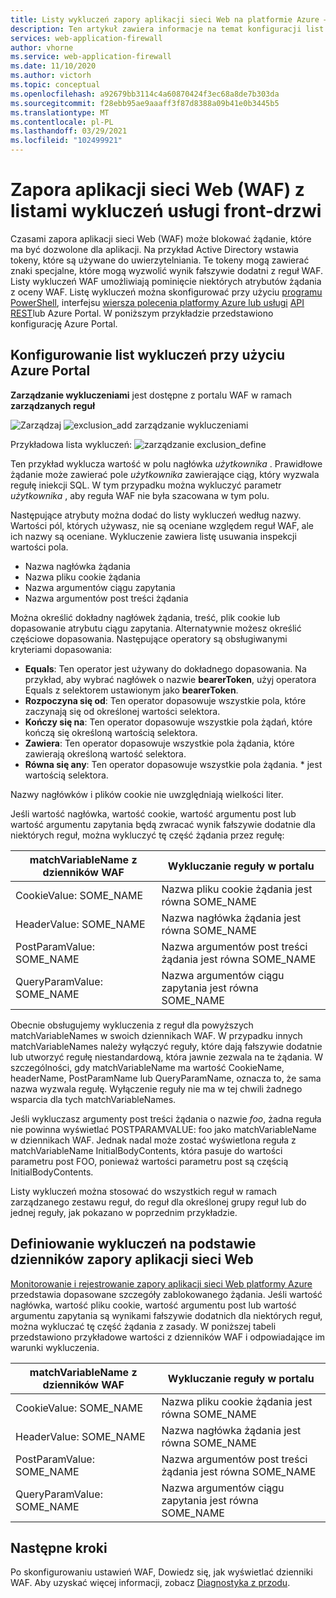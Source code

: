 ```yaml
---
title: Listy wykluczeń zapory aplikacji sieci Web na platformie Azure — Azure Portal
description: Ten artykuł zawiera informacje na temat konfiguracji list wykluczeń na platformie Azure z systemem Azure Portal.
services: web-application-firewall
author: vhorne
ms.service: web-application-firewall
ms.date: 11/10/2020
ms.author: victorh
ms.topic: conceptual
ms.openlocfilehash: a92679bb3114c4a60870424f3ec68a8de7b303da
ms.sourcegitcommit: f28ebb95ae9aaaff3f87d8388a09b41e0b3445b5
ms.translationtype: MT
ms.contentlocale: pl-PL
ms.lasthandoff: 03/29/2021
ms.locfileid: "102499921"
---
```

# <a name="web-application-firewall-waf-with-front-door-service-exclusion-lists"></a>Zapora aplikacji sieci Web (WAF) z listami wykluczeń usługi front-drzwi 

Czasami zapora aplikacji sieci Web (WAF) może blokować żądanie, które ma być dozwolone dla aplikacji. Na przykład Active Directory wstawia tokeny, które są używane do uwierzytelniania. Te tokeny mogą zawierać znaki specjalne, które mogą wyzwolić wynik fałszywie dodatni z reguł WAF. Listy wykluczeń WAF umożliwiają pominięcie niektórych atrybutów żądania z oceny WAF.  Listę wykluczeń można skonfigurować przy użyciu  [programu PowerShell](/powershell/module/az.frontdoor/New-AzFrontDoorWafManagedRuleExclusionObject), interfejsu [wiersza polecenia platformy Azure lub usługi](/cli/azure/ext/front-door/network/front-door/waf-policy/managed-rules/exclusion#ext-front-door-az-network-front-door-waf-policy-managed-rules-exclusion-add) [API REST](/rest/api/frontdoorservice/webapplicationfirewall/policies/createorupdate)lub Azure Portal. W poniższym przykładzie przedstawiono konfigurację Azure Portal. 
## <a name="configure-exclusion-lists-using-the-azure-portal"></a>Konfigurowanie list wykluczeń przy użyciu Azure Portal
**Zarządzanie wykluczeniami** jest dostępne z portalu WAF w ramach **zarządzanych reguł**

![Zarządzaj ](../media/waf-front-door-exclusion/exclusion1.png)
 ![ exclusion_add zarządzanie wykluczeniami](../media/waf-front-door-exclusion/exclusion2.png)

 Przykładowa lista wykluczeń: ![ zarządzanie exclusion_define](../media/waf-front-door-exclusion/exclusion3.png)

Ten przykład wyklucza wartość w polu nagłówka *użytkownika* . Prawidłowe żądanie może zawierać pole *użytkownika* zawierające ciąg, który wyzwala regułę iniekcji SQL. W tym przypadku można wykluczyć parametr *użytkownika* , aby reguła WAF nie była szacowana w tym polu.

Następujące atrybuty można dodać do listy wykluczeń według nazwy. Wartości pól, których używasz, nie są oceniane względem reguł WAF, ale ich nazwy są oceniane. Wykluczenie zawiera listę usuwania inspekcji wartości pola.

* Nazwa nagłówka żądania
* Nazwa pliku cookie żądania
* Nazwa argumentów ciągu zapytania
* Nazwa argumentów post treści żądania

Można określić dokładny nagłówek żądania, treść, plik cookie lub dopasowanie atrybutu ciągu zapytania.  Alternatywnie możesz określić częściowe dopasowania. Następujące operatory są obsługiwanymi kryteriami dopasowania:

- **Equals**: Ten operator jest używany do dokładnego dopasowania. Na przykład, aby wybrać nagłówek o nazwie **bearerToken**, użyj operatora Equals z selektorem ustawionym jako **bearerToken**.
- **Rozpoczyna się od**: Ten operator dopasowuje wszystkie pola, które zaczynają się od określonej wartości selektora.
- **Kończy się na**: Ten operator dopasowuje wszystkie pola żądań, które kończą się określoną wartością selektora.
- **Zawiera**: Ten operator dopasowuje wszystkie pola żądania, które zawierają określoną wartość selektora.
- **Równa się any**: Ten operator dopasowuje wszystkie pola żądania. * jest wartością selektora.

Nazwy nagłówków i plików cookie nie uwzględniają wielkości liter.

Jeśli wartość nagłówka, wartość cookie, wartość argumentu post lub wartość argumentu zapytania będą zwracać wynik fałszywie dodatnie dla niektórych reguł, można wykluczyć tę część żądania przez regułę:


|matchVariableName z dzienników WAF  |Wykluczanie reguły w portalu  |
|---------|---------|
|CookieValue: SOME_NAME        |Nazwa pliku cookie żądania jest równa SOME_NAME|
|HeaderValue: SOME_NAME        |Nazwa nagłówka żądania jest równa SOME_NAME|
|PostParamValue: SOME_NAME     |Nazwa argumentów post treści żądania jest równa SOME_NAME|
|QueryParamValue: SOME_NAME    |Nazwa argumentów ciągu zapytania jest równa SOME_NAME|


Obecnie obsługujemy wykluczenia z reguł dla powyższych matchVariableNames w swoich dziennikach WAF. W przypadku innych matchVariableNames należy wyłączyć reguły, które dają fałszywie dodatnie lub utworzyć regułę niestandardową, która jawnie zezwala na te żądania. W szczególności, gdy matchVariableName ma wartość CookieName, headerName, PostParamName lub QueryParamName, oznacza to, że sama nazwa wyzwala regułę. Wyłączenie reguły nie ma w tej chwili żadnego wsparcia dla tych matchVariableNames.


Jeśli wykluczasz argumenty post treści żądania o nazwie *foo*, żadna reguła nie powinna wyświetlać POSTPARAMVALUE: foo jako matchVariableName w dziennikach WAF. Jednak nadal może zostać wyświetlona reguła z matchVariableName InitialBodyContents, która pasuje do wartości parametru post FOO, ponieważ wartości parametru post są częścią InitialBodyContents.

Listy wykluczeń można stosować do wszystkich reguł w ramach zarządzanego zestawu reguł, do reguł dla określonej grupy reguł lub do jednej reguły, jak pokazano w poprzednim przykładzie.

## <a name="define-exclusion-based-on-web-application-firewall-logs"></a>Definiowanie wykluczeń na podstawie dzienników zapory aplikacji sieci Web
 [Monitorowanie i rejestrowanie zapory aplikacji sieci Web platformy Azure](waf-front-door-monitor.md) przedstawia dopasowane szczegóły zablokowanego żądania. Jeśli wartość nagłówka, wartość pliku cookie, wartość argumentu post lub wartość argumentu zapytania są wynikami fałszywie dodatnich dla niektórych reguł, można wykluczać tę część żądania z zasady. W poniższej tabeli przedstawiono przykładowe wartości z dzienników WAF i odpowiadające im warunki wykluczenia.

|matchVariableName z dzienników WAF    |Wykluczanie reguły w portalu|
|--------|------|
|CookieValue: SOME_NAME  |Nazwa pliku cookie żądania jest równa SOME_NAME|
|HeaderValue: SOME_NAME  |Nazwa nagłówka żądania jest równa SOME_NAME|
|PostParamValue: SOME_NAME|  Nazwa argumentów post treści żądania jest równa SOME_NAME|
|QueryParamValue: SOME_NAME| Nazwa argumentów ciągu zapytania jest równa SOME_NAME|


## <a name="next-steps"></a>Następne kroki

Po skonfigurowaniu ustawień WAF, Dowiedz się, jak wyświetlać dzienniki WAF. Aby uzyskać więcej informacji, zobacz [Diagnostyka z przodu](../afds/waf-front-door-monitor.md).